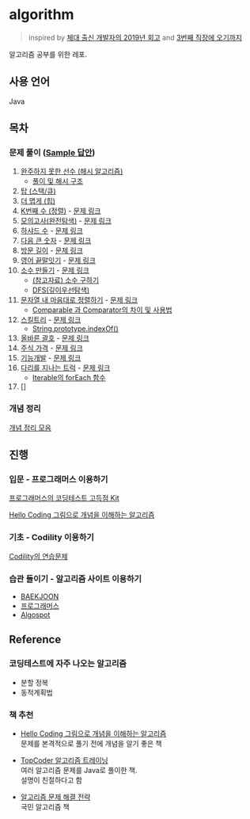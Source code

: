 # algorithm

> inspired by [체대 출신 개발자의 2019년 회고](https://ryan-han.com/post/memoirs/memoirs2019/) and [3번째 직장에 오기까지](https://jojoldu.tistory.com/279?category=689637)  

알고리즘 공부를 위한 레포.  

## 사용 언어

Java 

## 목차

### 문제 풀이 ([Sample 답안](https://github.com/yeoseon/algorithm-playground/blob/master/src/main/java/Sample))

1. [완주하지 못한 선수 (해시 알고리즘)](https://github.com/yeoseon/algorithm-playground/blob/master/src/main/java/Solutions/IncompletePlayer.java)  
    * [풀이 및 해시 구조](https://codevang.tistory.com/289)  
2. [탑 (스택/큐)](https://github.com/yeoseon/algorithm-playground/blob/master/src/main/java/Solutions/Top.java)  
3. [더 맵게 (힙)](https://github.com/yeoseon/algorithm-playground/blob/master/src/main/java/Solutions/MoreSpicy.java)  
4. [K번째 수 (정렬)](https://github.com/yeoseon/algorithm-playground/blob/master/src/main/java/Solutions/KthNumber.java)  - [문제 링크](https://programmers.co.kr/learn/courses/30/lessons/42748)  
5. [모의고사(완전탐색)](https://github.com/yeoseon/algorithm-playground/blob/master/src/main/java/Solutions/MockExam.java) - [문제 링크](https://programmers.co.kr/learn/courses/30/lessons/42840)  
6. [하샤드 수](https://github.com/yeoseon/algorithm-playground/blob/master/src/main/java/Solutions/HashedNumber.java)  - [문제 링크](https://school.programmers.co.kr/courses/10586/lessons/67676?language=java)    
7. [다음 큰 숫자](https://github.com/yeoseon/algorithm-playground/blob/master/src/main/java/Solutions/NextBiggerNumber.java) - [문제 링크](https://school.programmers.co.kr/courses/10586/lessons/67677)  
8. [방문 길이](https://github.com/yeoseon/algorithm-playground/blob/master/src/main/java/Solutions/LengthOfVisit.java) - [문제 링크](https://school.programmers.co.kr/courses/10586/lessons/67679)  
9. [영어 끝말잇기](https://github.com/yeoseon/algorithm-playground/blob/master/src/main/java/Solutions/EnglishWordChain.java) - [문제 링크](https://school.programmers.co.kr/courses/10586/lessons/67680)  
10. [소수 만들기](https://github.com/yeoseon/algorithm-playground/blob/master/src/main/java/Solutions/MakingPrimeNumber.java) - [문제 링크](https://school.programmers.co.kr/courses/10586/lessons/67681)  
    * [(참고자료) 소수 구하기](https://st-lab.tistory.com/80)  
    * [DFS(깊이우선탐색)](https://github.com/yeoseon/tip-archive/issues/247)   
11. [문자열 내 마음대로 정렬하기](https://github.com/yeoseon/algorithm-playground/blob/master/src/main/java/Solutions/ArrangeStrings.java) - [문제 링크](https://school.programmers.co.kr/courses/10586/lessons/67683)  
    * [Comparable 과 Comparator의 차이 및 사용법](https://github.com/yeoseon/tip-archive/issues/254)  
12. [스킬트리](https://github.com/yeoseon/algorithm-playground/blob/master/src/main/java/Solutions/SkillTree.java) - [문제 링크](https://school.programmers.co.kr/courses/10586/lessons/67684#fn1)  
    * [String.prototype.indexOf()](https://developer.mozilla.org/ko/docs/Web/JavaScript/Reference/Global_Objects/String/indexOf)  
13. [올바른 괄호](https://github.com/yeoseon/algorithm-playground/blob/master/src/main/java/Solutions/CorrectBracket.java) - [문제 링크](https://school.programmers.co.kr/courses/10586/lessons/67689)  
14. [주식 가격](https://github.com/yeoseon/algorithm-playground/blob/master/src/main/java/Solutions/PriceOfStock.java) - [문제 링크](https://school.programmers.co.kr/courses/10586/lessons/67691)  
15. [기능개발](https://github.com/yeoseon/algorithm-playground/blob/master/src/main/java/Solutions/FunctionDevelopmement.java) - [문제 링크](https://school.programmers.co.kr/courses/10586/lessons/67692)  
16. [다리를 지나는 트럭](https://github.com/yeoseon/algorithm-playground/blob/master/src/main/java/Solutions/TruckPassingBridge.java) - [문제 링크](https://school.programmers.co.kr/courses/10586/lessons/67693)  
    * [Iterable의 forEach 함수](https://docs.oracle.com/javase/8/docs/api/)  
17. []

### 개념 정리  
[개념 정리 모음](https://github.com/yeoseon/tip-archive#%EC%95%8C%EA%B3%A0%EB%A6%AC%EC%A6%98)  

## 진행  

### 입문 - 프로그래머스 이용하기  

[프로그래머스의 코딩테스트 고득점 Kit](https://programmers.co.kr/learn/challenges)

[Hello Coding 그림으로 개념을 이해하는 알고리즘](http://www.hanbit.co.kr/store/books/look.php?p_code=B5896248244) 

### 기초 - Codility 이용하기

[Codility의 연습문제](https://app.codility.com/programmers/lessons/1-iterations/)

### 습관 들이기 - 알고리즘 사이트 이용하기   

* [BAEKJOON](https://www.acmicpc.net/)  
* [프로그래머스](https://programmers.co.kr/learn/challenges)
* [Algospot](https://www.algospot.com/)  

## Reference  

### 코딩테스트에 자주 나오는 알고리즘  

* 분할 정복  
* 동적계획법  

### 책 추천  

* [Hello Coding 그림으로 개념을 이해하는 알고리즘](http://www.hanbit.co.kr/store/books/look.php?p_code=B5896248244)  
문제를 본격적으로 풀기 전에 개념을 알기 좋은 책  

* [TopCoder 알고리즘 트레이닝](https://book.naver.com/bookdb/book_detail.nhn?bid=7333164)  
여러 알고리즘 문제를 Java로 풀이한 책.  
설명이 친절하다고 함  

* [알고리즘 문제 해결 전략](https://book.naver.com/bookdb/book_detail.nhn?bid=7058764)  
국민 알고리즘 책  
